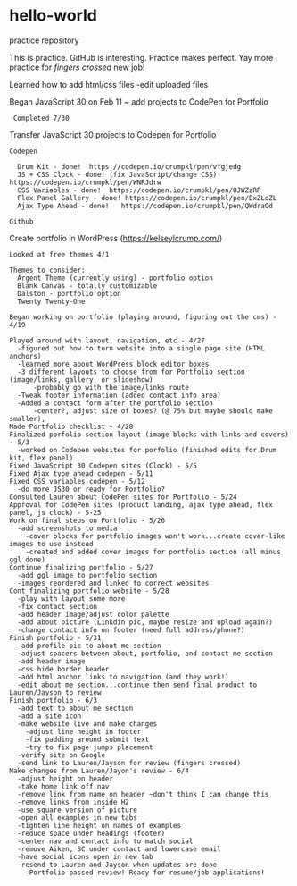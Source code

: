 # hello-world
practice repository

This is practice. GitHub is interesting. Practice makes perfect. 
Yay more practice for *fingers crossed* new job! 

Learned how to add html/css files
  -edit uploaded files
  
Began JavaScript 30 on Feb 11 ~ add projects to CodePen for Portfolio
     
     Completed 7/30

Transfer JavaScript 30 projects to Codepen for Portfolio
  
    Codepen
      
      Drum Kit - done!  https://codepen.io/crumpkl/pen/vYgjedg
      JS + CSS Clock - done! (fix JavaScript/change CSS) https://codepen.io/crumpkl/pen/WNRJdrw
      CSS Variables - done!  https://codepen.io/crumpkl/pen/OJWZzRP
      Flex Panel Gallery - done! https://codepen.io/crumpkl/pen/ExZLoZL
      Ajax Type Ahead - done!   https://codepen.io/crumpkl/pen/QWdraOd
    
    Github
    
Create portfolio in WordPress (https://kelseylcrump.com/)

    Looked at free themes 4/1
    
    Themes to consider: 
      Argent Theme (currently using) - portfolio option
      Blank Canvas - totally customizable
      Dalston - portfolio option
      Twenty Twenty-One
      
    Began working on portfolio (playing around, figuring out the cms) - 4/19
    
    Played around with layout, navigation, etc - 4/27
      -figured out how to turn website into a single page site (HTML anchors)
      -learned more about WordPress block editor boxes
      -3 different layouts to choose from for Portfolio section (image/links, gallery, or slideshow)
          -probably go with the image/links route
      -Tweak footer information (added contact info area)
      -Added a contact form after the portfolio section
          -center?, adjust size of boxes? (@ 75% but maybe should make smaller),
    Made Portfolio checklist - 4/28
    Finalized porfolio section layout (image blocks with links and covers) - 5/3
      -worked on Codepen websites for porfolio (finished edits for Drum kit, flex panel)
    Fixed JavaScript 30 Codepen sites (Clock) - 5/5
    Fixed Ajax type ahead codepen - 5/11
    Fixed CSS variables codepen - 5/12
      -do more JS30 or ready for Portfolio?
    Consulted Lauren about CodePen sites for Portfolio - 5/24
    Approval for CodePen sites (product landing, ajax type ahead, flex panel, js clock) - 5-25
    Work on final steps on Portfolio - 5/26
      -add screenshots to media
        -cover blocks for portfolio images won't work...create cover-like images to use instead
        -created and added cover images for portfolio section (all minus ggl done)
    Continue finalizing portfolio - 5/27
      -add ggl image to portfolio section
      -images reordered and linked to correct websites
    Cont finalizing portfolio website - 5/28
      -play with layout some more
      -fix contact section
      -add header image/adjust color palette
      -add about picture (Linkdin pic, maybe resize and upload again?)
      -change contact info on footer (need full address/phone?)
    Finish portfolio - 5/31
      -add profile pic to about me section
      -adjust spacers between about, portfolio, and contact me section
      -add header image
      -css hide border header
      -add html anchor links to navigation (and they work!)
      -edit about me section...continue then send final product to Lauren/Jayson to review
    Finish portfolio - 6/3
      -add text to about me section
      -add a site icon
      -make website live and make changes
        -adjust line height in footer
        -fix padding around submit text
        -try to fix page jumps placement
      -verify site on Google 
      -send link to Lauren/Jayson for review (fingers crossed)
    Make changes from Lauren/Jayon's review - 6/4
      -adjust height on header
      -take home link off nav
      -remove link from name on header ~don't think I can change this
      -remove links from inside H2
      -use square version of picture
      -open all examples in new tabs
      -tighten line height on names of examples
      -reduce space under headings (footer)
      -center nav and contact info to match social
      -remove Aiken, SC under contact and lowercase email
      -have social icons open in new tab
      -resend to Lauren and Jayson when updates are done
        -Portfolio passed review! Ready for resume/job applications!
      
      
